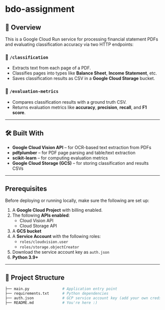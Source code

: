 # bdo-assignment

## 🚀 Overview

This is a Google Cloud Run service for processing financial statement PDFs and evaluating classification accuracy via two HTTP endpoints:

### 🔹 `/classification`
- Extracts text from each page of a PDF.
- Classifies pages into types like **Balance Sheet**, **Income Statement**, etc.
- Saves classification results as CSV in a **Google Cloud Storage** bucket.

### 🔹 `/evaluation-metrics`
- Compares classification results with a ground truth CSV.
- Returns evaluation metrics like **accuracy**, **precision**, **recall**, and **F1 score**.

---

## 🛠 Built With

- **Google Cloud Vision API** – for OCR-based text extraction from PDFs
- **pdfplumber** – for PDF page parsing and table/text extraction
- **scikit-learn** – for computing evaluation metrics
- **Google Cloud Storage (GCS)** – for storing classification and results CSVs

---

## Prerequisites

Before deploying or running locally, make sure the following are set up:

1. A **Google Cloud Project** with billing enabled.
2. The following **APIs enabled**:
   - Cloud Vision API
   - Cloud Storage API
3. A **GCS bucket**
4. A **Service Account** with the following roles:
   - `roles/cloudvision.user`
   - `roles/storage.objectCreator`
5. Download the service account key as `auth.json`
6. **Python 3.9+**

---

## 📁 Project Structure

```bash
├── main.py               # Application entry point
├── requirements.txt      # Python dependencies
├── auth.json             # GCP service account key (add your own creds)
├── README.md             # You're here :)
